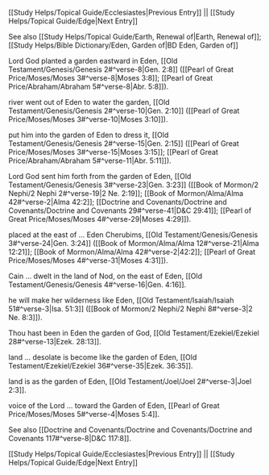 [[Study Helps/Topical Guide/Ecclesiastes|Previous Entry]]  ||  [[Study Helps/Topical Guide/Edge|Next Entry]]

 See also [[Study Helps/Topical Guide/Earth, Renewal of|Earth, Renewal of]]; [[Study Helps/Bible Dictionary/Eden, Garden of|BD Eden, Garden of]]

 Lord God planted a garden eastward in Eden, [[Old Testament/Genesis/Genesis 2#^verse-8|Gen. 2:8]] ([[Pearl of Great Price/Moses/Moses 3#^verse-8|Moses 3:8]]; [[Pearl of Great Price/Abraham/Abraham 5#^verse-8|Abr. 5:8]]).

 river went out of Eden to water the garden, [[Old Testament/Genesis/Genesis 2#^verse-10|Gen. 2:10]] ([[Pearl of Great Price/Moses/Moses 3#^verse-10|Moses 3:10]]).

 put him into the garden of Eden to dress it, [[Old Testament/Genesis/Genesis 2#^verse-15|Gen. 2:15]] ([[Pearl of Great Price/Moses/Moses 3#^verse-15|Moses 3:15]]; [[Pearl of Great Price/Abraham/Abraham 5#^verse-11|Abr. 5:11]]).

 Lord God sent him forth from the garden of Eden, [[Old Testament/Genesis/Genesis 3#^verse-23|Gen. 3:23]] ([[Book of Mormon/2 Nephi/2 Nephi 2#^verse-19|2 Ne. 2:19]]; [[Book of Mormon/Alma/Alma 42#^verse-2|Alma 42:2]]; [[Doctrine and Covenants/Doctrine and Covenants/Doctrine and Covenants 29#^verse-41|D&C 29:41]]; [[Pearl of Great Price/Moses/Moses 4#^verse-29|Moses 4:29]]).

 placed at the east of ... Eden Cherubims, [[Old Testament/Genesis/Genesis 3#^verse-24|Gen. 3:24]] ([[Book of Mormon/Alma/Alma 12#^verse-21|Alma 12:21]]; [[Book of Mormon/Alma/Alma 42#^verse-2|42:2]]; [[Pearl of Great Price/Moses/Moses 4#^verse-31|Moses 4:31]]).

 Cain ... dwelt in the land of Nod, on the east of Eden, [[Old Testament/Genesis/Genesis 4#^verse-16|Gen. 4:16]].

 he will make her wilderness like Eden, [[Old Testament/Isaiah/Isaiah 51#^verse-3|Isa. 51:3]] ([[Book of Mormon/2 Nephi/2 Nephi 8#^verse-3|2 Ne. 8:3]]).

 Thou hast been in Eden the garden of God, [[Old Testament/Ezekiel/Ezekiel 28#^verse-13|Ezek. 28:13]].

 land ... desolate is become like the garden of Eden, [[Old Testament/Ezekiel/Ezekiel 36#^verse-35|Ezek. 36:35]].

 land is as the garden of Eden, [[Old Testament/Joel/Joel 2#^verse-3|Joel 2:3]].

 voice of the Lord ... toward the Garden of Eden, [[Pearl of Great Price/Moses/Moses 5#^verse-4|Moses 5:4]].

 See also [[Doctrine and Covenants/Doctrine and Covenants/Doctrine and Covenants 117#^verse-8|D&C 117:8]].

[[Study Helps/Topical Guide/Ecclesiastes|Previous Entry]]  ||  [[Study Helps/Topical Guide/Edge|Next Entry]]